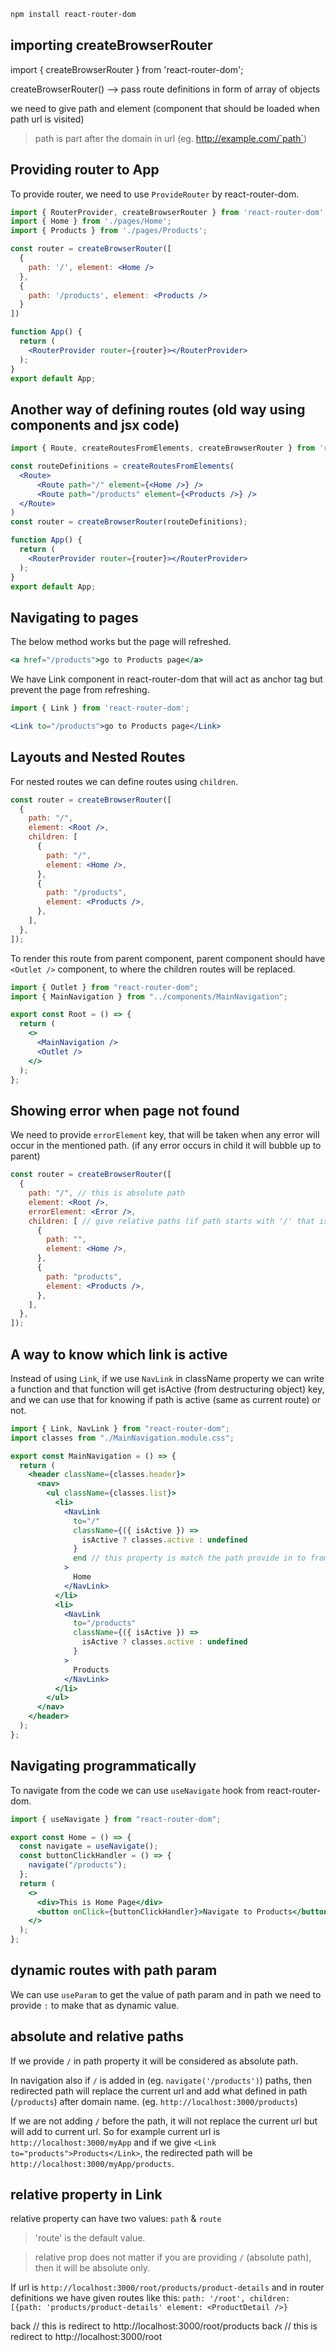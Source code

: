 ```bash
npm install react-router-dom
```
## importing createBrowserRouter

import { createBrowserRouter } from 'react-router-dom';

createBrowserRouter() --> pass route definitions in form of array of objects

we need to give path and element (component that should be loaded when path url is visited)

> path is part after the domain in url (eg. http://example.com/`path`)

## Providing router to App

To provide router, we need to use `ProvideRouter` by react-router-dom.

```jsx
import { RouterProvider, createBrowserRouter } from 'react-router-dom';
import { Home } from './pages/Home';
import { Products } from './pages/Products';

const router = createBrowserRouter([
  {
    path: '/', element: <Home />
  },
  {
    path: '/products', element: <Products />
  }
])

function App() {
  return (
    <RouterProvider router={router}></RouterProvider>
  );
}
export default App;

```

## Another way of defining routes (old way using components and jsx code)

```jsx
import { Route, createRoutesFromElements, createBrowserRouter } from 'react-router-dom';

const routeDefinitions = createRoutesFromElements(  
  <Route>
      <Route path="/" element={<Home />} />
      <Route path="/products" element={<Products />} />
  </Route>
)
const router = createBrowserRouter(routeDefinitions);

function App() {
  return (
    <RouterProvider router={router}></RouterProvider>
  );
}
export default App;
```

## Navigating to pages
The below method works but the page will refreshed.
```jsx
<a href="/products">go to Products page</a>
```

We have Link component in react-router-dom that will act as anchor tag but prevent the page from refreshing.

```jsx
import { Link } from 'react-router-dom';

<Link to="/products">go to Products page</Link>
```

## Layouts and Nested Routes

For nested routes we can define routes using `children`.

```jsx
const router = createBrowserRouter([
  {
    path: "/",
    element: <Root />,
    children: [
      {
        path: "/",
        element: <Home />,
      },
      {
        path: "/products",
        element: <Products />,
      },
    ],
  },
]);
```
To render this route from parent component, parent component should have `<Outlet />` component, to where the children routes will be replaced.

```jsx
import { Outlet } from "react-router-dom";
import { MainNavigation } from "../components/MainNavigation";

export const Root = () => {
  return (
    <>
      <MainNavigation />
      <Outlet />
    </>
  );
};

```

## Showing error when page not found
We need to provide `errorElement` key, that will be taken when any error will occur in the mentioned path. (if any error occurs in child it will bubble up to parent)

```jsx
const router = createBrowserRouter([
  {
    path: "/", // this is absolute path
    element: <Root />,
    errorElement: <Error />,
    children: [ // give relative paths (if path starts with '/' that is absolute)
      {
        path: "",
        element: <Home />,
      },
      {
        path: "products",
        element: <Products />,
      },
    ],
  },
]);
```

## A way to know which link is active

Instead of using `Link`, if we use `NavLink` in className property we can write a function and that function will get isActive (from destructuring object) key, and we can use that for knowing if path is active (same as current route) or not.
```jsx
import { Link, NavLink } from "react-router-dom";
import classes from "./MainNavigation.module.css";

export const MainNavigation = () => {
  return (
    <header className={classes.header}>
      <nav>
        <ul className={classes.list}>
          <li>
            <NavLink
              to="/"
              className={({ isActive }) =>
                isActive ? classes.active : undefined
              }
              end // this property is match the path provide in to from right, since every path will start through "/", isActive will be true, so end={true} is used.
            >
              Home
            </NavLink>
          </li>
          <li>
            <NavLink
              to="/products"
              className={({ isActive }) =>
                isActive ? classes.active : undefined
              }
            >
              Products
            </NavLink>
          </li>
        </ul>
      </nav>
    </header>
  );
};

```

## Navigating programmatically

To navigate from the code we can use `useNavigate` hook from react-router-dom.

```jsx
import { useNavigate } from "react-router-dom";

export const Home = () => {
  const navigate = useNavigate();
  const buttonClickHandler = () => {
    navigate("/products");
  };
  return (
    <>
      <div>This is Home Page</div>
      <button onClick={buttonClickHandler}>Navigate to Products</button>
    </>
  );
};

```

## dynamic routes with path param

We can use `useParam` to get the value of path param and in path we need to provide `:` to make that as dynamic value.

## absolute and relative paths

If we provide `/` in path property it will be considered as absolute path. 

In navigation also if `/` is added in (eg. `navigate('/products')`) paths, then redirected path will replace the current url and add what defined in path (`/products`) after domain name. (eg. `http://localhost:3000/products`)

If we are not adding `/` before the path, it will not replace the current url but will add to current url. So for example current url is `http://localhost:3000/myApp` and if we give `<Link to="products">Products</Link>`, the redirected path will be `http://localhost:3000/myApp/products`.

## relative property in Link
relative property can have two values: `path` & `route`

> 'route' is the default value.

> relative prop does not matter if you are providing `/` (absolute path), then it will be absolute only.

If url is `http://localhost:3000/root/products/product-details` and in router definitions we have given routes like this: 
`path: '/root', children: [{path: 'products/product-details' element: <ProductDetail />}`

<Link to=".." relative="path">back</Link> // this is redirect to http://localhost:3000/root/products

<Link to=".." relative="route">back</Link> // this is redirect to http://localhost:3000/root
